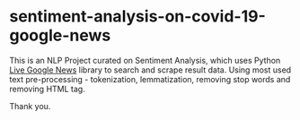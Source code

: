 # sentiment-analysis-on-covid-19-google-news

This is an NLP Project curated on Sentiment Analysis, which uses Python [Live Google News](https://pypi.org/project/GoogleNews/) library to search and scrape result data. Using most used text pre-processing - tokenization, lemmatization, removing stop words and removing HTML tag.

Thank you.

